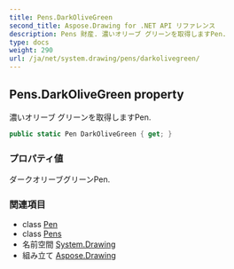 ```yaml
---
title: Pens.DarkOliveGreen
second_title: Aspose.Drawing for .NET API リファレンス
description: Pens 財産. 濃いオリーブ グリーンを取得しますPen.
type: docs
weight: 290
url: /ja/net/system.drawing/pens/darkolivegreen/
---
```

## Pens.DarkOliveGreen property

濃いオリーブ グリーンを取得しますPen.

```csharp
public static Pen DarkOliveGreen { get; }
```

### プロパティ値

ダークオリーブグリーンPen.

### 関連項目

* class [Pen](../../pen/)
* class [Pens](../)
* 名前空間 [System.Drawing](../../pens/)
* 組み立て [Aspose.Drawing](../../../)


